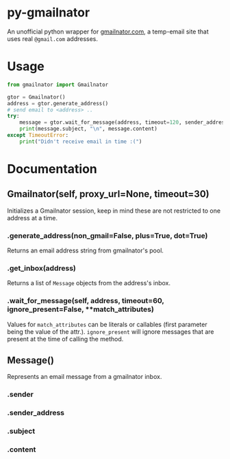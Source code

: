 # py-gmailnator
 
An unofficial python wrapper for [gmailnator.com](https://gmailnator.com/), a temp-email site that uses real `@gmail.com` addresses.

# Usage
```python
from gmailnator import Gmailnator

gtor = Gmailnator()
address = gtor.generate_address()
# send email to <address> ..
try:
    message = gtor.wait_for_message(address, timeout=120, sender_address="something@somewhere.org")
    print(message.subject, "\n", message.content)
except TimeoutError:
    print("Didn't receive email in time :(")
```

# Documentation

## Gmailnator(self, proxy_url=None, timeout=30)
Initializes a Gmailnator session, keep in mind these are not restricted to one address at a time.

### .generate_address(non_gmail=False, plus=True, dot=True)
Returns an email address string from gmailnator's pool.

### .get_inbox(address)
Returns a list of `Message` objects from the address's inbox.

### .wait_for_message(self, address, timeout=60, ignore_present=False, **match_attributes)
Values for `match_attributes` can be literals or callables (first parameter being the value of the attr.). `ignore_present` will ignore messages that are present at the time of calling the method.

## Message()
Represents an email message from a gmailnator inbox.

### .sender

### .sender_address

### .subject

### .content
